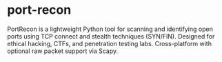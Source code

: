 # port-recon
PortRecon is a lightweight Python tool for scanning and identifying open ports using TCP connect and stealth techniques (SYN/FIN). Designed for ethical hacking, CTFs, and penetration testing labs. Cross-platform with optional raw packet support via Scapy.
